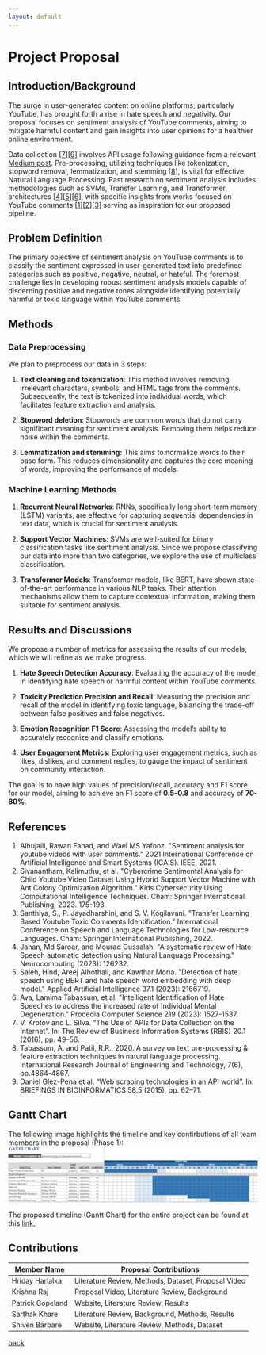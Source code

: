 ```yaml
---
layout: default
---
```


# Project Proposal
## Introduction/Background
The surge in user-generated content on online platforms, particularly YouTube, has brought forth a rise in hate speech and negativity. Our proposal focuses on sentiment analysis of YouTube comments, aiming to mitigate harmful content and gain insights into user opinions for a healthier online environment.

Data collection [[7]](#7)[[9]](#9) involves API usage following guidance from a relevant [Medium post](https://medium.com/@sinabaghaee96/data-extraction-from-youtube-api-ceae7d988899). Pre-processing, utilizing techniques like tokenization, stopword removal, lemmatization, and stemming [[8]](#8), is vital for effective Natural Language Processing. Past research on sentiment analysis includes methodologies such as SVMs, Transfer Learning, and Transformer architectures [[4]](#4)[[5]](#5)[[6]](#6), with specific insights from works focused on YouTube comments [[1]](#1)[[2]](#2)[[3]](#3) serving as inspiration for our proposed pipeline. 

## Problem Definition
The primary objective of sentiment analysis on YouTube comments is to classify the sentiment expressed in user-generated text into predefined categories such as positive, negative, neutral, or hateful. The foremost challenge lies in developing robust sentiment analysis models capable of discerning positive and negative tones alongside identifying potentially harmful or toxic language within YouTube comments.  

## Methods

### Data Preprocessing
We plan to preprocess our data in 3 steps: 

1.  **Text cleaning and tokenization**: This method involves removing irrelevant characters, symbols, and HTML tags from the comments. Subsequently, the text is tokenized into individual words, which facilitates feature extraction and analysis. 

2.  **Stopword deletion**: Stopwords are common words that do not carry significant meaning for sentiment analysis. Removing them helps reduce noise within the comments. 

3.  **Lemmatization and stemming:** This aims to normalize words to their base form. This reduces dimensionality and captures the core meaning of words, improving the performance of models. 

### Machine Learning Methods
1.  **Recurrent Neural Networks**: RNNs, specifically long short-term memory (LSTM) variants, are effective for capturing sequential dependencies in text data, which is crucial for sentiment analysis. 

2.  **Support Vector Machines**: SVMs are well-suited for binary classification tasks like sentiment analysis. Since we propose classifying our data into more than two categories, we explore the use of multiclass classification. 

3.  **Transformer Models**: Transformer models, like BERT, have shown state-of-the-art performance in various NLP tasks. Their attention mechanisms allow them to capture contextual information, making them suitable for sentiment analysis. 

## Results and Discussions
We propose a number of metrics for assessing the results of our models, which we will refine as we make progress. 

1.  **Hate Speech Detection Accuracy**: Evaluating the accuracy of the model in identifying hate speech or harmful content within YouTube comments. 

2.  **Toxicity Prediction Precision and Recall**: Measuring the precision and recall of the model in identifying toxic language, balancing the trade-off between false positives and false negatives. 

3.  **Emotion Recognition F1 Score**: Assessing the model’s ability to accurately recognize and classify emotions. 

4.  **User Engagement Metrics**: Exploring user engagement metrics, such as likes, dislikes, and comment replies, to gauge the impact of sentiment on community interaction. 

The goal is to have high values of precision/recall, accuracy and F1 score for our model, aiming to achieve an F1 score of **0.5-0.8** and accuracy of **70-80%**.

## References
1.	<a name="1">Alhujaili, Rawan Fahad, and Wael MS Yafooz. "Sentiment analysis for youtube videos with user comments." 2021 International Conference on Artificial Intelligence and Smart Systems (ICAIS). IEEE, 2021.</a>
2.	<a name="2">Sivanantham, Kalimuthu, et al. "Cybercrime Sentimental Analysis for Child Youtube Video Dataset Using Hybrid Support Vector Machine with Ant Colony Optimization Algorithm." Kids Cybersecurity Using Computational Intelligence Techniques. Cham: Springer International Publishing, 2023. 175-193.</a>
3.	<a name="3">Santhiya, S., P. Jayadharshini, and S. V. Kogilavani. "Transfer Learning Based Youtube Toxic Comments Identification." International Conference on Speech and Language Technologies for Low-resource Languages. Cham: Springer International Publishing, 2022.</a>
4.	<a name="4">Jahan, Md Saroar, and Mourad Oussalah. "A systematic review of Hate Speech automatic detection using Natural Language Processing." Neurocomputing (2023): 126232.</a>
5.	<a name="5">Saleh, Hind, Areej Alhothali, and Kawthar Moria. "Detection of hate speech using BERT and hate speech word embedding with deep model." Applied Artificial Intelligence 37.1 (2023): 2166719.</a>
6.	<a name="6">Ava, Lamima Tabassum, et al. "Intelligent Identification of Hate Speeches to address the increased rate of Individual Mental Degeneration." Procedia Computer Science 219 (2023): 1527-1537.</a>
7.	<a name="7">V. Krotov and L. Silva. “The Use of APIs for Data Collection on the Internet”. In: The Review of Business Information Systems (RBIS) 20.1 (2016), pp. 49–56.</a>
8.	<a name="8">Tabassum, A. and Patil, R.R., 2020. A survey on text pre-processing & feature extraction techniques in natural language processing. International Research Journal of Engineering and Technology, 7(6), pp.4864-4867.</a>
9.	<a name="9">Daniel Glez-Pena et al. “Web scraping technologies in an API world”. In: BRIEFINGS IN BIOINFORMATICS 58.5 (2015), pp. 62–71.</a>

## Gantt Chart
The following image highlights the timeline and key contirbutions of all team members in the proposal (Phase 1):
![Gantt Chart (Phase 1)](images/gantt_proposal.png)

The proposed timeline (Gantt Chart) for the entire project can be found at this [link.](https://gtvault-my.sharepoint.com/:x:/g/personal/skhare30_gatech_edu/Ea-sehTwc_BBkgbV9ztxF5wBv81AA7pGV605hTfap0Wk4Q?e=MGCnyw)
## Contributions

| **Member Name**              | **Proposal Contributions**                               |   
|---------------------------|-------------------------------------------------------|
| Hriday Harlalka           | Literature Review, Methods, Dataset, Proposal Video                   |
| Krishna Raj               | Proposal Video, Literature Review, Background         |
| Patrick Copeland          | Website, Literature Review, Results        |
| Sarthak Khare             | Literature Review, Background, Methods, Results               |
| Shiven Barbare            | Website, Literature Review, Methods, Dataset    |



[back](index.md)
